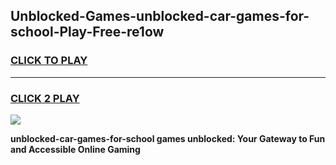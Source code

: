 
## Unblocked-Games-unblocked-car-games-for-school-Play-Free-re1ow
<h3>
<a href="https://premium76.site?title=unblocked-car-games-for-school&ref=21A">CLICK TO PLAY</a></h3>
<hr>

<h3>
<a href="https://premium76.site?title=unblocked-car-games-for-school&ref=21A">CLICK 2 PLAY</a>
  
</h3>

<a href="https://premium76.site?title=unblocked-car-games-for-school&ref=21A"><img src="https://clearcache.store/games.png"></a>


**unblocked-car-games-for-school games unblocked: Your Gateway to Fun and Accessible Online Gaming**
